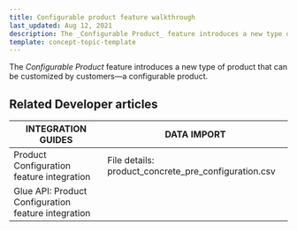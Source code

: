 ```yaml
---
title: Configurable product feature walkthrough
last_updated: Aug 12, 2021
description: The _Configurable Product_ feature introduces a new type of product that can be customized by customers—a configurable product
template: concept-topic-template
---
```


The _Configurable Product_ feature introduces a new type of product that can be customized by customers—a configurable product.

<!--
To learn more about the feature and to find out how end users use it, see [Configurable product feature overview](https://documentation.spryker.com/docs/configurable-product-feature-overview) for business users.
-->

## Related Developer articles

|INTEGRATION GUIDES | DATA IMPORT |
|---------|---------|
| Product Configuration feature integration | File details: product_concrete_pre_configuration.csv  |
| Glue API: Product Configuration feature integration |   |
